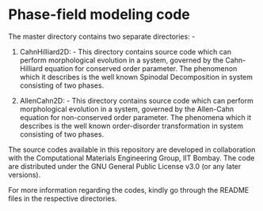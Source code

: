 # Phase-field modeling code
The master directory contains two separate directories: -

1. CahnHilliard2D: -
This directory contains source code which can perform morphological evolution 
in a system, governed by the Cahn-Hilliard equation for conserved order parameter. 
The phenomenon which it describes is the well known Spinodal Decomposition in system 
consisting of two phases.

2. AllenCahn2D: -
This directory contains source code which can perform morphological evolution 
in a system, governed by the Allen-Cahn equation for non-conserved order parameter. 
The phenomena which it describes is the well known order-disorder transformation 
in system consisting of two phases.

The source codes available in this repository are developed in collaboration with the Computational Materials Engineering Group,
IIT Bombay.
The code are distributed under the GNU General Public License v3.0 (or any later versions).

For more information regarding the codes, kindly go through the README files in the respective directories.
